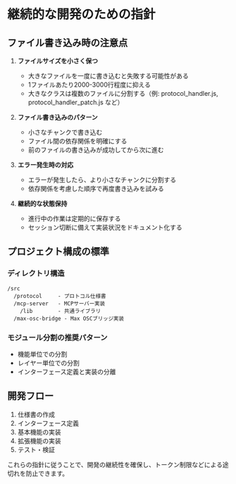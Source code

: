 # 継続的な開発のための指針

## ファイル書き込み時の注意点

1. **ファイルサイズを小さく保つ**
   - 大きなファイルを一度に書き込むと失敗する可能性がある
   - 1ファイルあたり2000-3000行程度に抑える
   - 大きなクラスは複数のファイルに分割する（例: protocol_handler.js, protocol_handler_patch.js など）

2. **ファイル書き込みのパターン**
   - 小さなチャンクで書き込む
   - ファイル間の依存関係を明確にする
   - 前のファイルの書き込みが成功してから次に進む

3. **エラー発生時の対応**
   - エラーが発生したら、より小さなチャンクに分割する
   - 依存関係を考慮した順序で再度書き込みを試みる

4. **継続的な状態保持**
   - 進行中の作業は定期的に保存する
   - セッション切断に備えて実装状況をドキュメント化する

## プロジェクト構成の標準

### ディレクトリ構造
```
/src
  /protocol     - プロトコル仕様書
  /mcp-server   - MCPサーバー実装
    /lib        - 共通ライブラリ
  /max-osc-bridge - Max OSCブリッジ実装
```

### モジュール分割の推奨パターン
- 機能単位での分割
- レイヤー単位での分割
- インターフェース定義と実装の分離

## 開発フロー
1. 仕様書の作成
2. インターフェース定義
3. 基本機能の実装
4. 拡張機能の実装
5. テスト・検証

これらの指針に従うことで、開発の継続性を確保し、トークン制限などによる途切れを防止できます。